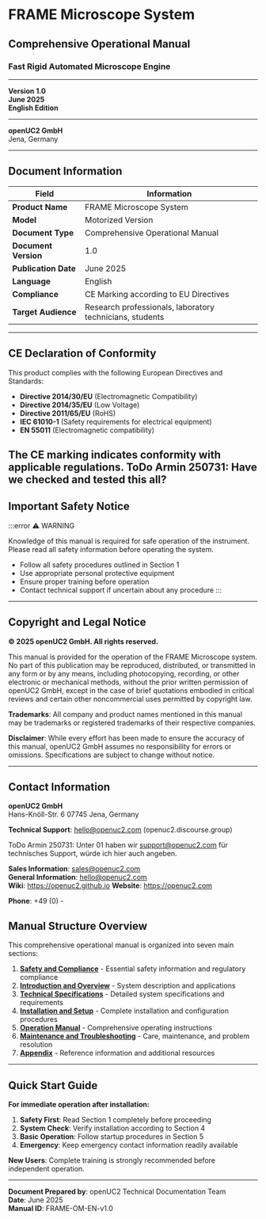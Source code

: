 # FRAME Microscope System
## Comprehensive Operational Manual

### Fast Rigid Automated Microscope Engine

---

**Version 1.0**  
**June 2025**  
**English Edition**

---

**openUC2 GmbH**  
Jena, Germany

---

## Document Information

| Field | Information |
|-------|-------------|
| **Product Name** | FRAME Microscope System |
| **Model** | Motorized Version |
| **Document Type** | Comprehensive Operational Manual |
| **Document Version** | 1.0 |
| **Publication Date** | June 2025 |
| **Language** | English |
| **Compliance** | CE Marking according to EU Directives |
| **Target Audience** | Research professionals, laboratory technicians, students |

---

## CE Declaration of Conformity

This product complies with the following European Directives and Standards:

- **Directive 2014/30/EU** (Electromagnetic Compatibility)
- **Directive 2014/35/EU** (Low Voltage)
- **Directive 2011/65/EU** (RoHS)
- **IEC 61010-1** (Safety requirements for electrical equipment)
- **EN 55011** (Electromagnetic compatibility)

**The CE marking indicates conformity with applicable regulations.**
ToDo Armin 250731: Have we checked and tested this all?
---

## Important Safety Notice

:::error
⚠️ WARNING

Knowledge of this manual is required for safe operation of the instrument.
Please read all safety information before operating the system.

- Follow all safety procedures outlined in Section 1
- Use appropriate personal protective equipment
- Ensure proper training before operation
- Contact technical support if uncertain about any procedure
:::

---

## Copyright and Legal Notice

**© 2025 openUC2 GmbH. All rights reserved.**

This manual is provided for the operation of the FRAME Microscope system. No part of this publication may be reproduced, distributed, or transmitted in any form or by any means, including photocopying, recording, or other electronic or mechanical methods, without the prior written permission of openUC2 GmbH, except in the case of brief quotations embodied in critical reviews and certain other noncommercial uses permitted by copyright law.

**Trademarks**: All company and product names mentioned in this manual may be trademarks or registered trademarks of their respective companies.

**Disclaimer**: While every effort has been made to ensure the accuracy of this manual, openUC2 GmbH assumes no responsibility for errors or omissions. Specifications are subject to change without notice.

---

## Contact Information

**openUC2 GmbH**  
Hans-Knöll-Str. 6
07745 Jena, Germany

**Technical Support**: hello@openuc2.com  (openuc2.discourse.group)

ToDo Armin 250731: Unter 01 haben wir support@openuc2.com für technisches Support, würde ich hier auch angeben.

**Sales Information**: sales@openuc2.com  
**General Information**: hello@openuc2.com  
**Wiki**: https://openuc2.github.io
**Website**: https://openuc2.com

**Phone**: +49 (0) -


## Manual Structure Overview

This comprehensive operational manual is organized into seven main sections:

1. **[Safety and Compliance](./01_Safety_and_Compliance.md)** - Essential safety information and regulatory compliance
2. **[Introduction and Overview](./02_Introduction_and_Overview.md)** - System description and applications  
3. **[Technical Specifications](./03_Technical_Specifications.md)** - Detailed system specifications and requirements
4. **[Installation and Setup](./04_Installation_and_Setup.md)** - Complete installation and configuration procedures
5. **[Operation Manual](./05_Operation_Manual.md)** - Comprehensive operating instructions
6. **[Maintenance and Troubleshooting](./06_Maintenance_and_Troubleshooting.md)** - Care, maintenance, and problem resolution
7. **[Appendix](./07_Appendix.md)** - Reference information and additional resources

---

## Quick Start Guide

**For immediate operation after installation:**

1. **Safety First**: Read Section 1 completely before proceeding
2. **System Check**: Verify installation according to Section 4
3. **Basic Operation**: Follow startup procedures in Section 5
4. **Emergency**: Keep emergency contact information readily available

**New Users**: Complete training is strongly recommended before independent operation.

---

**Document Prepared by**: openUC2 Technical Documentation Team  
**Date**: June 2025  
**Manual ID**: FRAME-OM-EN-v1.0
